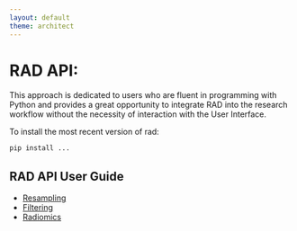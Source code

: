 ```yaml
---
layout: default
theme: architect
---
```


# RAD API:

This approach is dedicated to users who are fluent in programming with Python and provides a great opportunity to integrate RAD into the research workflow without the necessity of interaction with the User Interface.


To install the most recent version of rad:

```python
pip install ...
```

## RAD API User Guide

* [Resampling](api_prep.md)
* [Filtering](api_filt.md)
* [Radiomics](api_rad.md)
